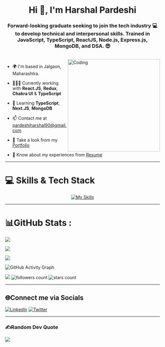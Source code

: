 <h1 align="center">Hi 👋, I'm Harshal Pardeshi</h1>

<h3 align="center">Forward-looking graduate seeking to join the tech industry 💻 to develop technical and interpersonal skills. Trained in JavaScript, TypeScript, ReactJS, Node.js, Express.js, MongoDB, and DSA. 😎</h3>

<br />

<img align="right" alt="Coding" width="300" src="https://camo.githubusercontent.com/2309797487e5e969659a3b545c96151807b04120a9cc2985f632ec94ba00c9f3/68747470733a2f2f6d656469612e67697068792e636f6d2f6d656469612f53576f536b4e36447854737a71494b4571762f67697068792e676966" />

- 🌍 I'm based in Jalgaon, Maharashtra.

- 👨🏼‍💻 Currently working with **React.JS**, **Redux**, **Chakra UI** & **TypeScript**

- 🌱 Learning **TypeScript**, **Next.JS**, **MongoDB**

- 📫 Contact me at pardeshiharshal90@gmail.com

- 💼 Take a look from my [Portfolio](https://hashal890.github.io/)

- 🎇 Know about my experiences from [Resume](https://drive.google.com/file/d/1eo6ZOSHSIb4brjK1_bmFpCNnZJNWavW6/view?usp=sharing)

<hr/>

# 💻 Skills & Tech Stack

<p align="center">
  <a href="https://skillicons.dev">
      <img aling="left" src="https://skillicons.dev/icons?i=react,nodejs,express,mongodb,fastapi,redux,ts,nextjs,js,html,css,bootstrap,git,vercel,vscode,netlify,heroku" alt="My Skills"/>
  </a>
</p>

<hr/>

# 📊GitHub Stats :

![](https://github-readme-stats.vercel.app/api?username=Hashal890&theme=react&hide_border=false&include_all_commits=true&count_private=true)<br/>

![](https://github-readme-streak-stats.herokuapp.com/?user=Hashal890&theme=react&hide_border=false&include_all_commits=true&count_private=true)<br/>

![](https://github-readme-stats.vercel.app/api/top-langs/?username=Hashal890&layout=compact&langs_count=8&theme=react)

![GitHub Activity Graph](https://activity-graph.herokuapp.com/graph?username=Hashal890&include_all_commits=true&count_private=true)

[![](https://visitcount.itsvg.in/api?id=Hashal890&icon=0&color=12)](https://visitcount.itsvg.in)
<img alt="followers count" src="https://custom-icon-badges.herokuapp.com/github/followers/Hashal890?style=for-the-badge&logo=person-add&label=Followers&logoColor=white"/>
<img alt="stars count" src="https://custom-icon-badges.herokuapp.com/badge/dynamic/json?logo=star&label=Stars&style=for-the-badge&query=%24.stars&url=https://api.github-star-counter.workers.dev/user/Hashal890"/>

<hr/>

## 🌐Connect me via Socials

[![LinkedIn](https://img.shields.io/badge/LinkedIn-%230077B5.svg?logo=linkedin&logoColor=white)](https://www.linkedin.com/in/harshalpardeshi/) 
[![Twitter](https://img.shields.io/twitter/follow/harshal258?style=social)](https://twitter.com/harshal258) 

<hr/>

### ✍️Random Dev Quote

![](https://quotes-github-readme.vercel.app/api?type=horizontal&theme=tokyonight)
